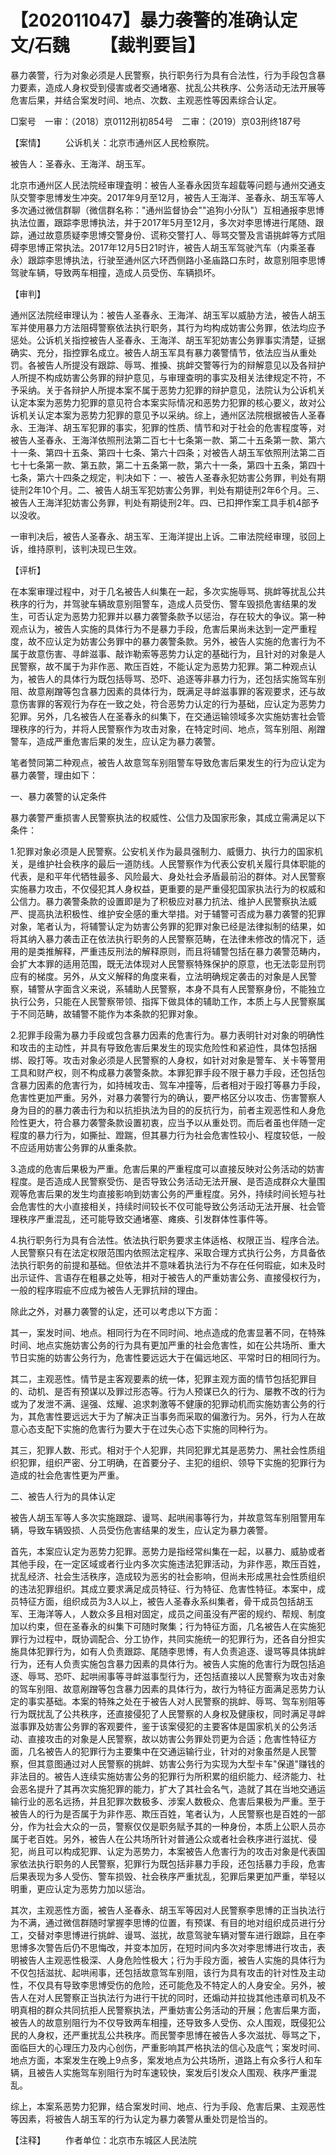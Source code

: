 # 【202011047】暴力袭警的准确认定 文/石魏 　　【裁判要旨】

暴力袭警，行为对象必须是人民警察，执行职务行为具有合法性，行为手段包含暴力要素，造成人身权受到侵害或者交通堵塞、扰乱公共秩序、公务活动无法开展等危害后果，并结合案发时间、地点、次数、主观恶性等因素综合认定。

□案号　一审：（2018）京0112刑初854号　二审：（2019）京03刑终187号

【案情】 　　公诉机关：北京市通州区人民检察院。

被告人：圣春永、王海洋、胡玉军。

北京市通州区人民法院经审理査明：被告人圣春永因货车超载等问题与通州交通支队交警李思博发生冲突。2017年9月至12月，被告人王海洋、圣春永、胡玉军等人多次通过微信群聊（微信群名称："通州监督协会""追狗小分队"）互相通报李思博执法位置，跟踪李思博执法，并于2017年5月至12月，多次对李思博进行尾随、跟踪，通过故意质疑李思博交警身份、谎称交警打人、辱骂交警及言语挑衅等方式阻碍李思博正常执法。2017年12月5日21时许，被告人胡玉军驾驶汽车（内乘圣春永）跟踪李思博执法，行驶至通州区六环西侧路小圣庙路口东时，故意别阻李思博驾驶车辆，导致两车相撞，造成人员受伤、车辆损坏。

【审判】

通州区法院经审理认为：被告人圣春永、王海洋、胡玉军以威胁方法，被告人胡玉军并使用暴力方法阻碍警察依法执行职务，其行为均构成妨害公务罪，依法均应予惩处。公诉机关指控被告人圣春永、王海洋、胡玉军犯妨害公务罪事实清楚，证据确实、充分，指控罪名成立。被告人胡玉军具有暴力袭警情节，依法应当从重处罚。各被告人所提没有跟踪、辱骂、推搡、挑衅交警等行为的辩解意见以及各辩护人所提不构成妨害公务罪的辩护意见，与审理查明的事实及相关法律规定不符，不予采纳。关于各辩护人所提本案不属于恶势力犯罪的辩护意见，法院认为公诉机关认定本案为恶势力犯罪的意见符合本案实际情况和恶势力犯罪的核心要义，故对公诉机关认定本案为恶势力犯罪的意见予以采纳。综上，通州区法院根据被告人圣春永、王海洋、胡玉军犯罪的事实，犯罪的性质、情节和对于社会的危害程度等，对被告人圣春永、王海洋依照刑法第二百七十七条第一款、第二十五条第一款、第六十一条、第四十五条、第四十七条、第六十四条；对被告人胡玉军依照刑法第二百七十七条第一款、第五款，第二十五条第一款，第六十一条，第四十五条，第四十七条，第六十四条之规定，判决如下：一、被告人圣春永犯妨害公务罪，判处有期徒刑2年10个月。二、被告人胡玉军犯妨害公务罪，判处有期徒刑2年6个月。三、被告人王海洋犯妨害公务罪，判处有期徒刑2年。四、已扣押作案工具手机4部予以没收。

一审判决后，被告人圣春永、胡玉军、王海洋提出上诉。二审法院经审理，驳回上诉，维持原判，该判决现已生效。

【评析】

在本案审理过程中，对于几名被告人纠集在一起，多次实施辱骂、挑衅等扰乱公共秩序的行为，并驾驶车辆故意别阻警车，造成人员受伤、警车毁损危害结果的发生，可否认定为恶势力犯罪并以暴力袭警条款予以惩治，存在较大的争议。第一种观点认为，被告人实施的具体行为不是暴力手段，危害后果尚未达到一定严重程度，故不应认定为妨害公务罪中的暴力袭警条款。另外，被告人实施的危害行为不属于故意伤害、寻衅滋事、敲诈勒索等恶势力认定的基础行为，且针对的对象是人民警察，故不属于为非作恶、欺压百姓，不能认定为恶势力犯罪。第二种观点认为，被告人的具体行为既包括辱骂、恐吓、追逐等非暴力行为，还包括实施驾车别阻、故意剐蹭等包含暴力因素的具体行为，既满足寻衅滋事罪的客观要求，还与故意伤害罪的客观行为存在一致之处，符合恶势力认定的行为基础，应认定为恶势力犯罪。另外，几名被告人在圣春永的纠集下，在交通运输领域多次实施妨害社会管理秩序的行为，并将人民警察作为攻击对象，在特定时间、地点，驾车别阻、剐蹭警车，造成严重危害后果的发生，应认定为暴力袭警。

笔者赞同第二种观点，被告人故意驾车别阻警车导致危害后果发生的行为应认定为暴力袭警，理由如下：

一、暴力袭警的认定条件

暴力袭警严重损害人民警察执法的权威性、公信力及国家形象，其成立需满足以下条件：

1.犯罪对象必须是人民警察。公安机关作为最具强制力、威慑力、执行力的国家机关，是维护社会秩序的最后一道防线。人民警察作为代表公安机关履行具体职能的代表，是和平年代牺牲最多、风险最大、身处社会矛盾最前沿的群体。对人民警察实施暴力攻击，不仅侵犯其人身权益，更重要的是严重侵犯国家执法行为的权威和公信力。暴力袭警条款的设置即是为了积极应对暴力抗法、维护人民警察执法威严、提高执法积极性、维护安全感的重大举措。对于辅警可否成为暴力袭警的犯罪对象，笔者认为，将辅警认定为妨害公务罪的犯罪对象已经是法律拟制的结果，如将其纳入暴力袭击正在依法执行职务的人民警察范畴，在法律未修改的情况下，适用的是类推解释，严重违反刑法的解释原则，而且将辅警包括在暴力袭警范畴内，会扩大本罪的适用范围，既无法体现对人民警察特殊保护的原意，也无法彰显刑罚应有的梯度。另外，从文义解释的角度来看，立法明确规定袭击的对象是人民警察，辅警从字面含义来说，系辅助人民警察，本身不具有人民警察身份，不能独立执行公务，只能在人民警察带领、指挥下做具体的辅助工作，本质上与人民警察属于不同范畴，故辅警不能作为本条款的犯罪对象。

2.犯罪手段需为暴力手段或包含暴力因素的危害行为。暴力表明针对对象的明确性和攻击的主动性，并具有导致危害后果发生的现实危险性和紧迫性，具体包括捆绑、殴打等。攻击对象必须是人民警察的人身权，如针对对象是警车、关卡等警用工具和财产权，则不构成暴力袭警条款。本罪犯罪手段不限于暴力手段，还包括包含暴力因素的危害行为，如持械攻击、驾车冲撞等，后者相对于殴打等暴力手段，危害性更加严重。另外，对暴力袭警行为的确认，要严格区分以攻击、伤害警察人身为目的的暴力袭击行为和以抗拒执法为目的的反抗行为，前者主观恶性和人身危险性更大，符合暴力袭警条款设置初衷，应当予以从重处罚。而后者虽也伴随一定程度的暴力行为，如撕扯、蹬踹，但其暴力行为社会危害性较小、程度较低，一般不应适用妨害公务罪的从重条款。

3.造成的危害后果极为严重。危害后果的严重程度可以直接反映对公务活动的妨害程度。是否造成人民警察受伤、是否导致公务活动无法开展、是否造成群众大量围观等危害后果的发生均直接影响到妨害公务的严重程度。另外，持续时间长短与社会危害性的大小直接相关，持续时间较长不仅可能导致公务活动无法开展、社会管理秩序严重混乱，还可能导致交通堵塞、瘫痪、引发群体性事件等。

4.执行职务行为具有合法性。依法执行职务要求主体适格、权限正当、程序合法。人民警察只有在法定权限范围内依照法定程序、采取合理方式执行公务，方具备依法执行职务的前提和基础。但依法并不意味着执法行为不存在任何瑕疵，如未及时出示证件、言语存在粗暴之处等，相对于被告人的严重妨害公务、直接侵权行为，一般的程序瑕疵不应成为被告人无罪抗辩的理由。

除此之外，对暴力袭警的认定，还可以考虑以下方面：

其一，案发时间、地点。相同行为在不同时间、地点造成的危害显著不同，在特殊时间、地点实施妨害公务的行为具有更加严重的社会危害性，如在公共场所、重大节日实施的妨害公务行为，危害性要远远大于在偏远地区、平常时日的相同行为。

其二，主观恶性。情节是主客观要素的统一体，犯罪主观方面的情节包括犯罪目的、动机、是否有预谋以及罪过形态等。行为人预谋已久的行为、屡教不改的行为或为了发泄不满、逞强、炫耀、追求刺激等不健康的犯罪动机而实施妨害公务的行为，其危害性要远远大于为了解决正当事务而采取的偏激行为。另外，行为人在故意心态支配下实施的危害行为要大于在过失心态下实施的同种行为。

其三，犯罪人数、形式。相对于个人犯罪，共同犯罪尤其是恶势力、黑社会性质组织犯罪，组织严密、分工明确，在首要分子、主犯的组织、领导下实施的犯罪行为造成的社会危害性更为严重。

二、被告人行为的具体认定

被告人胡玉军等人多次实施跟踪、谩骂、起哄闹事等行为，并故意驾车别阻警用车辆，导致车辆毁损、人员受伤危害结果的发生，应认定为暴力袭警。

首先，本案应认定为恶势力犯罪。恶势力是指经常纠集在一起，以暴力、威胁或者其他手段，在一定区域或者行业内多次实施违法犯罪活动，为非作恶，欺压百姓，扰乱经济、社会生活秩序，造成较为恶劣的社会影响，但尚未形成黑社会性质组织的违法犯罪组织。其成立要求满足成员特征、行为特征、危害性特征。本案中，成员特征方面，组织成员为3人以上，被告人圣春永系纠集者，骨干成员包括胡玉军、王海洋等人，人数众多且相对固定，成员之间虽没有严密的规约、帮规、制度加以约束，但在圣春永的纠集下可随时聚集；行为特征方面，几名被告人在实施犯罪行为过程中，既协调配合、分工协作，共同实施统一的犯罪行为，还各自分担实施具体犯罪行为，如有人负责跟踪、尾随李思博，有人负责追逐、谩骂等具体挑衅行为，还有人负责实施包含暴力因素的具体行为。被告人实施的危害行为既包括追逐、辱骂、恐吓、起哄闹事等寻衅滋事型行为，还包括直接以人民警察为攻击对象的驾车别阻、故意剐蹭等包含暴力因素的具体行为，故行为特征方面满足恶势力认定的事实基础。本案的特殊之处在于被告人对人民警察的挑衅、辱骂、驾车别阻等行为既扰乱了公共秩序，还直接侵犯了人民警察的人身权及健康权，同时满足寻衅滋事罪及妨害公务罪的客观要件，鉴于该案侵犯的主要客体是国家机关的公务活动、直接攻击的对象是人民警察，故以妨害公务罪处罚更为合适；危害性特征方面，几名被告人的犯罪行为主要集中在交通运输行业，针对的对象虽然是人民警察，但其意图通过对人民警察的挑衅、妨害公务行为实现为大型卡车"保道"赚钱的非法目的。被告人连续实施妨害公务的犯罪行为所积累的组织能力、经济能力、社会恶名提升了其再次实施犯罪的能力，扩大了其社会名气，造就了其在当地交通运输行业的恶名远扬，并且犯罪次数极多、涉案人数极众、危害后果极为严重。至于被告人的行为是否属于为非作恶、欺压百姓，笔者认为，人民警察也是百姓的一部分，作为社会大众的一员，警察仅仅是职务赋予其的一种身份，本质上公职人员亦属于老百姓。另外，被告人在公共场所针对普通公众或者社会秩序进行滋扰、侵犯，尚且可以构成犯罪、认定为恶势力，本案被告人危害行为的攻击对象是代表国家依法执行职务的人民警察，犯罪行为既包括非暴力手段，还包括暴力手段，危害后果表现为多人受伤、警车损毁、社会秩序严重扰乱，犯罪后果更加严重，举轻以明重，更应认定为恶势力加以惩治。

其次，主观恶性方面，被告人圣春永、胡玉军等因对人民警察李思博的正当执法行为不满，通过微信群随时掌握李思博的位置，有预谋、有目的地对组织成员进行分工，交替对李思博进行挑衅、谩骂、滋扰，故意驾驶车辆对警车进行跟踪，且在李思博多次警告后仍不思悔改，并变本加厉，在短时间内多次对李思博进行攻击，表明被告人主观恶性极深、人身危险性极大；行为手段方面，被告人实施的具体行为不仅包括滋扰、起哄闹事，还包括故意驾车别阻，该行为具有攻击的针对性及主动性，不仅具有导致李思博受伤的危险，还可能危及不特定人的人身安全。另外，被告人在对人民警察正当执法行为进行干扰的同时，还煽动并拉拢其他违章司机及不明真相的群众共同抗拒人民警察执法，严重妨害公务活动的开展；危害后果方面，被告人的故意别阻行为不仅导致两车相撞，还导致多人受伤、众人围观，既侵犯公民的人身权，还严重扰乱公共秩序。而民警李思博在被告人多次滋扰、辱骂之下，面临巨大的心理压力及内心创伤，严重影响其严格执法的信心及底气；案发时间、地点方面，本案发生在晚上9点多，案发地点为公共场所，道路上有众多行人和车辆，且被告人实施驾车别阻行为时车速较快，案发后引发众人围观、秩序严重混乱。

综上，本案系恶势力犯罪，结合案发时间、地点、行为手段、危害后果、主观恶性等因素，将被告人胡玉军的行为认定为暴力袭警从重处罚是恰当的。

【注释】 　　作者单位：北京市东城区人民法院